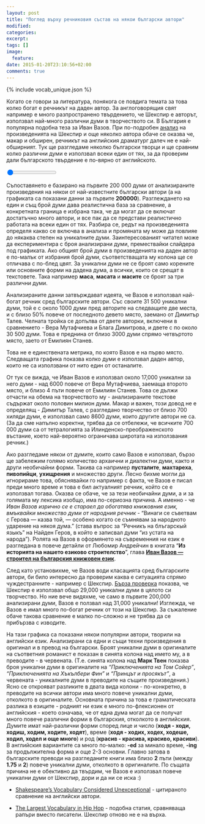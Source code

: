 ```yaml
---
layout: post
title: "Поглед върху речниковия състав на някои български автори"
modified:
categories: 
excerpt:
tags: []
image:
  feature:
date: 2015-01-20T23:10:56+02:00
comments: true
---
```


<img src="/images/vocab_graph.png" style="display: none;" />

<script type="text/javascript" src="/assets/js/vendor/Chart.min.js"></script>
{% include vocab_unique.json %}

Когато се говори за литература, понякога се повдига темата за това колко богат е речникът на даден автор. За англоговорящия свят например е много разпространено твърдението, че Шекспир е авторът, използвал най-много различни думи в творчеството си. В България е популярна подобна теза за Иван Вазов. При по-подробен [анализ](http://zwischenzugs.wordpress.com/2011/03/06/shakespeare_unexceptional_vocabulary/) на произведенията на Шекспир и още няколко автора обаче се оказва че, макар и обширен, речникът на английския драматург далеч не е най-обширният. Тук ще разгледаме няколко български творци и ще сравним колко различни думи е използвал всеки  един от тях, за да проверим дали българското твърдение е по-вярно от английското.

<canvas id="totalUnique" width="550" height="400"></canvas>
<form>
  <input id="corpusSizeSlider" type="range" min="200000" max="600000" step="10000" value="200000"></input>
</form>
<script type="text/javascript">
  var totalUniqueCtx = document.getElementById('totalUnique').getContext('2d');
  var options = {
    scaleLabel: " <%= value %>",
    scaleShowVerticalLines: false,
    barValueSpacing: 10,
    scaleFontStyle: 'bold',
    scaleFontSize: 14,
    scaleFontColor: '#444',
    responsive: true,
    scaleOverride: true,
    scaleSteps: 5,
    scaleStepWidth: 10000,
    scaleStartValue: 0
  };

  var authorNames = ['Иван Вазов', 'Вера Мутафчиева', 'Блага Димитрова', 'Емилиян Станев', 'Димитър Димов', 'Елин Пелин', 'Йордан Радичков', 'Йордан Йовков', 'Димитър Талев'];
  authorNames.reverse();
  var corpusSize = unique['total'];

  var totalUniqueChart = new Chart(totalUniqueCtx).Bar({
    labels: authorNames,
    datasets: [{
      fillColor: "rgba(151,187,205,0.8)",
      data: unique[200000]
    }]
  }, options);

  var corpusSizeSlider = document.getElementById('corpusSizeSlider');
  corpusSizeSlider.onchange = corpusSizeSlider.oninput = function (event) {
    var selectedCorpusSize = this.value;
    var selectedData = unique[selectedCorpusSize];
    totalUniqueChart.datasets[0].bars.forEach(function (bar, barIndex) {
      bar.value = selectedData[barIndex];
      if (selectedCorpusSize > corpusSize[barIndex]) {
        bar.fillColor = "rgba(151,187,205,0.3)";
      } else {
        bar.fillColor = "rgba(151,187,205,0.8)";
      }
    });
    totalUniqueChart.update();
    var corpusSizeSpan = document.getElementById('corpusSize');
    corpusSizeSpan.innerHTML = this.value;
  };
</script>

Съпоставянето е базирано на първите 200 000 думи от анализираните произведения на някои
от най-известните български автори (а на графиката са показани данни за първите
<span id="corpusSize" style="font-weight: bold;">200000</span>).
Разглеждането на един и същ брой думи дава реалистична база за сравнение, а конкретната граница
е избрана така, че да могат да се включат достатъчно много автори, и все пак да се представи реалистично
работата на всеки един от тях. Разбира се, редът на произведенията определя какво се включва в анализа и
промяната му може да повлияе до някаква степен на уникалните думи.
Заинтересованият читател може да експериментира с броя анализирани думи,
премествайки слайдера под графиката. Ако общият брой думи в произведенията на даден автор е по-малък от избрания брой думи,
съответстващата му колона ще се отличава с по-блед цвят.
За уникални думи не се броят само корените или основните форми на дадена дума, а всички, които се срещат в текстовете. Така например **маса**, **масата** и **масите** се броят за три различни думи.

Анализираните данни затвърждават идеята, че Вазов е използвал най-богат речник сред българските автори. Със своите 31 500 уникални думи, той е с около 1000 думи пред авторите на следващите две места, и с близо 50% повече от последното девето място, заемано от Димитър Талев. Челната тройка се допълва от двете авторки, включени в сравнението - Вера Мутафчиева и Блага Димитрова, и двете с по около 30 500 думи.
Това е преднина от близо 3000 думи спрямо четвъртото място, заето от Емилиян Станев.

Това не е единствената метрика, по която Вазов е на първо място. Следващата графика показва колко думи е използвал даден автор, които не са използвани от нито един от останалите.

<canvas id="uniquePerAuthor" width="550" height="400"></canvas>
<script type="text/javascript">
  var uniquePerAuthorCtx = document.getElementById('uniquePerAuthor').getContext('2d');
  var options = {
    scaleLabel: " <%= value %>",
    scaleShowVerticalLines: false,
    barValueSpacing: 10,
    scaleFontStyle: 'bold',
    scaleFontSize: 14,
    scaleFontColor: '#444',
    responsive: true
  };

  var uniquePerAuthor = [17568, 11195, 7190, 4949, 8030, 5331, 7356, 7057, 8679];
  uniquePerAuthor.reverse();
  var uniquePerAuthorChart = new Chart(uniquePerAuthorCtx).Bar({
    labels: authorNames,
    datasets: [{
      fillColor: "rgba(92, 180, 223, 0.8)",
      data: uniquePerAuthor
    }]
  }, options);

</script>

От тук се вижда, че Иван Вазов е използвал около 17,000 уникални за него думи - над 6000 повече от Вера Мутафчиева, заемаща второто място, и близо 4 пъти повече от Емилиян Станев. Това се дължи отчасти на обема на творчеството му - анализираните текстове съдържат около половин милион думи. Макар и важен, този довод не е определящ - Димитър Талев, с разгледано творчество от близо 700 хиляди думи, е използвал само 8600 думи, които другите автори не са. (За да сме напълно коректни, трябва да се отбележи, че всичките 700 000 думи са от тетралогията за Илинденско-преображенското въстание, което най-вероятно ограничава широтата на използвания речник.)

Ако разгледаме някои от думите, които само Вазов е използвал, бързо ще забележим голямо количество архаични и диалектни думи, както и други необичайни форми. Такива са например **пусталите**, **махтареха**, **пивопийци**, **ухищрения** и множество други. Лесно бихме могли да игнорираме това, обяснявайки го например с факта, че Вазов е писал преди много време и това е бил актуалният речник, който се е използвал тогава. Оказва се обаче, че за тези необичайни думи, а и за голямата му лексика изобщо, има по-сериозна причина. А именно - че <span style="font-style: italic;">Иван Вазов изрично се е стараел да обогатява книжовния език, вмъквайки множество думи от народния речник </span>- “Винаги се съветвам с Герова — казва той, — особено когато се съмнявам за народното ударение на някоя дума.” (става въпрос за “Речникъ на блъгарскый языкъ” на Найден Геров, в който е записвал думи “из устата на народа”). Ролята на Вазов в оформянето на съвременния ни език е разгледана в повече детайли от Любомир Андрейчин в книгата “**Из историята на нашето езиково строителство**”, глава [**Иван Вазов — строител на българския книжовен език**](http://www.promacedonia.org/la/la5_8.html).

След като установихме, че Вазов води класацията сред българските автори, би било интересно да проверим каква е ситуацията спрямо чуждестранните - например с Шекспир. [Бърза проверка](http://www.opensourceshakespeare.org/stats/) показва, че Шекспир е използвал общо 29,000 уникални думи в цялото си творчество. Но ние вече видяхме, че само в първите 200,000 анализирани думи, Вазов е ползвал над 31,000 уникални! Изглежда, че Вазов е имал много по-богат речник от този на Шекспир. За съжаление обаче такова сравнение е малко по-сложно и не трябва да се прибързва с изводите.

<canvas id="englishAuthors" width="550" height="400"></canvas>
<script type="text/javascript">
  var englishAuthorsCtx = document.getElementById('englishAuthors').getContext('2d');
  var options = {
    scaleLabel: " <%= value %>",
    scaleShowVerticalLines: false,
    barValueSpacing: 10,
    scaleFontStyle: 'bold',
    scaleFontSize: 14,
    scaleFontColor: '#444',
    responsive: true
  };

  var englishAuthorNames = ['Arthur Conan Doyle', 'Mark Twain', 'Charles Dickens', 'Jack London', 'Артър Конан Дойл', 'Марк Твен', 'Джек Лондон', 'Чарлз Дикенс'];
  var englishAuthorUnique = [11992, 13740, 14072, 14477, 23770, 25198, 25544, 27143];

  var englishAuthorNames = ['Артър Конан Дойл', 'Марк Твен', 'Джек Лондон', 'Чарлз Дикенс'];
  var englishWorks = [11992, 13740, 14477, 14072];
  var translatedWorks = [23770, 25198, 25544, 27143];
  var englishAuthorsChart = new Chart(englishAuthorsCtx).Bar({
    labels: englishAuthorNames,
    datasets: [{
      fillColor: "rgba(92, 180, 223, 0.8)",
      data: englishWorks
    }, {
      fillColor: "rgba(255, 90, 95, 0.5)",
      data: translatedWorks
    }]
  }, options);
</script>

На тази графика са показани някои популярни автори, творили на английски език.
Анализирани са едни и същи техни произведения в оригинал и в превод на български.
Броят уникални думи в оригиналите на съответния романист е показан в синята колона над името му, а в преводите - в червената.
(Т.е. синята колона над **Марк Твен** показва броя уникални думи в оригиналите на *“Приключенията на Том Сойер”*, *“Приключенията на Хъкълбери Фин”* и *“Принцът и просякът”*, а червената - уникалните думи в преводите на същите произведения.)
Ясно се открояват разликите в двата вида колони - по-конкретно, в преводите на всички автори има много повече уникални думи, отколкото в оригиналите.
Основната причина за това е граматическата разлика в езиците - родният ни език е много по-флексионен от английския - което означава, че от една дума могат да се получат много повече различни форми в българския, отколкото в английския.
Думите имат най-различни форми според лице и число (**ходя - ходи, ходиш, ходим, ходите, ходят**), време (**ходя - ходих, ходех, ходеше, ходил, ходел и още много**) и род (**красив - красива, красиво, красиви**).
В английския вариантите са много по-малко: **-ed** за минало време, **-ing** за продължителна форма и още 2-3 основни.
Главно затова в българските преводи на разгледаните книги има близо **2** пъти (между **1.75** и **2**) повече уникални думи, отколкото в оригиналите.
По същата причина не е обективно да твърдим, че Вазов е използвал повече уникални думи от Шекспир, дори и да ни се иска :)


- [Shakespeare’s Vocabulary Considered Unexceptional](https://zwischenzugs.wordpress.com/2011/03/06/shakespeare_unexceptional_vocabulary/) - цитираното сравнение на английски автори.

- [The Largest Vocabulary in Hip Hop](http://rappers.mdaniels.com.s3-website-us-east-1.amazonaws.com) - подобна статия, сравняваща рапъри вместо писатели. Шекспир отново не е на върха.

